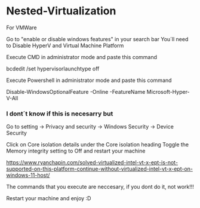 # Nested-Virtualization
For VMWare

Go to "enable or disable windows features" in your search bar
You´ll need to Disable HyperV and Virtual Machine Platform

Execute CMD in administrator mode and paste this command

bcdedit /set hypervisorlaunchtype off

Execute Powershell in administrator mode and paste this command

Disable-WindowsOptionalFeature -Online -FeatureName Microsoft-Hyper-V-All

### I dont´t know if this is necesarry but 

Go to setting -> Privacy and security -> Windows Security -> Device Security

Click on Core isolation details under the Core isolation heading Toggle the Memory integrity setting to Off and restart your machine

https://www.ryanchapin.com/solved-virtualized-intel-vt-x-ept-is-not-supported-on-this-platform-continue-without-virtualized-intel-vt-x-ept-on-windows-11-host/ 


The commands that you execute are neccesary, if you dont do it, not work!!!

Restart your machine and enjoy :D
